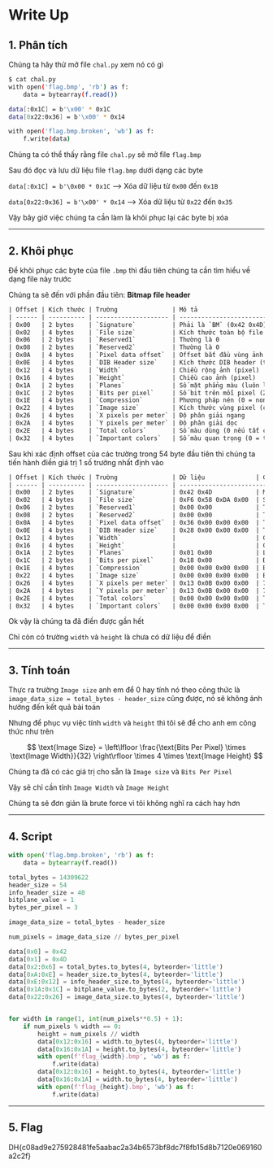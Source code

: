 # Write Up

## 1. **Phân tích**

Chúng ta hãy thử mở file `chal.py` xem nó có gì

```bash
$ cat chal.py
with open('flag.bmp', 'rb') as f:
    data = bytearray(f.read())

data[:0x1C] = b'\x00' * 0x1C
data[0x22:0x36] = b'\x00' * 0x14

with open('flag.bmp.broken', 'wb') as f:
    f.write(data)
```

Chúng ta có thể thấy rằng file `chal.py` sẽ mở file `flag.bmp`

Sau đó đọc và lưu dữ liệu file `flag.bmp` dưới dạng các byte

`data[:0x1C] = b'\0x00 * 0x1C` --> Xóa dữ liệu từ `0x00` đến `0x1B`

`data[0x22:0x36] = b'\x00' * 0x14` --> Xóa dữ liệu từ `0x22` đến `0x35`

Vậy bây giờ việc chúng ta cần làm là khôi phục lại các byte bị xóa

---

## 2. **Khôi phục**

Để khôi phục các byte của file `.bmp` thì đầu tiên chúng ta cần tìm hiểu về dạng file này trước

Chúng ta sẽ đến với phần đầu tiên: **Bitmap file header**

```txt
| Offset | Kích thước | Trường               | Mô tả                                                              |
| ------ | ---------- | -------------------- | ------------------------------------------------------------------ |
| 0x00   | 2 bytes    | `Signature`          | Phải là `BM` (0x42 0x4D) nếu là BMP chuẩn                          |
| 0x02   | 4 bytes    | `File size`          | Kích thước toàn bộ file BMP (tính bằng byte)                       |
| 0x06   | 2 bytes    | `Reserved1`          | Thường là 0                                                        |
| 0x08   | 2 bytes    | `Reserved2`          | Thường là 0                                                        |
| 0x0A   | 4 bytes    | `Pixel data offset`  | Offset bắt đầu vùng ảnh pixel (thường là 54 nếu không có bảng màu) |
| 0x0E   | 4 bytes    | `DIB Header size`    | Kích thước DIB header (thường là 40 byte - BITMAPINFOHEADER)       |
| 0x12   | 4 bytes    | `Width`              | Chiều rộng ảnh (pixel)                                             |
| 0x16   | 4 bytes    | `Height`             | Chiều cao ảnh (pixel)                                              |
| 0x1A   | 2 bytes    | `Planes`             | Số mặt phẳng màu (luôn là 1)                                       |
| 0x1C   | 2 bytes    | `Bits per pixel`     | Số bit trên mỗi pixel (24 = RGB, 32 = RGBA, v.v.)                  |
| 0x1E   | 4 bytes    | `Compression`        | Phương pháp nén (0 = none)                                         |
| 0x22   | 4 bytes    | `Image size`         | Kích thước vùng pixel (có thể là 0 nếu không nén)                  |
| 0x26   | 4 bytes    | `X pixels per meter` | Độ phân giải ngang                                                 |
| 0x2A   | 4 bytes    | `Y pixels per meter` | Độ phân giải dọc                                                   |
| 0x2E   | 4 bytes    | `Total colors`       | Số màu dùng (0 nếu tất cả màu được dùng)                           |
| 0x32   | 4 bytes    | `Important colors`   | Số màu quan trọng (0 = tất cả)                                     |
```

Sau khi xác định offset của các trường trong 54 byte đầu tiên thì chúng ta tiến hành điền giá trị 1 số trường nhất định vào

```txt
| Offset | Kích thước | Trường               | Dữ liệu              | Cách tính                                             |
| ------ | ---------- | -------------------- | ---------------------------------------------------------------------------- |
| 0x00   | 2 bytes    | `Signature`          | 0x42 0x4D            | Mặc định theo mã ASCII của 'BM'                       |
| 0x02   | 4 bytes    | `File size`          | 0xF6 0x58 0xDA 0x00  | Sử dụng lệnh ls -l flag.bmp.broken để xem kích thước  |     
| 0x06   | 2 bytes    | `Reserved1`          | 0x00 0x00            | Thường là 0                                           |
| 0x08   | 2 bytes    | `Reserved2`          | 0x00 0x00            | Thường là 0                                           |
| 0x0A   | 4 bytes    | `Pixel data offset`  | 0x36 0x00 0x00 0x00  | Thường là 54                                          |
| 0x0E   | 4 bytes    | `DIB Header size`    | 0x28 0x00 0x00 0x00  | Thường là 40                                          |
| 0x12   | 4 bytes    | `Width`              |                      | Chưa có dữ liệu                                       |
| 0x16   | 4 bytes    | `Height`             |                      | Chưa có dữ liệu                                       |
| 0x1A   | 2 bytes    | `Planes`             | 0x01 0x00            | Luôn là 1                                             |
| 0x1C   | 2 bytes    | `Bits per pixel`     | 0x18 0x00            | Đề cho                                                |
| 0x1E   | 4 bytes    | `Compression`        | 0x00 0x00 0x00 0x00  | Bằng 0 do không nén                                   |
| 0x22   | 4 bytes    | `Image size`         | 0x00 0x00 0x00 0x00  | Bằng 0 do không nén                                   |
| 0x26   | 4 bytes    | `X pixels per meter` | 0x13 0x0B 0x00 0x00  | 72 DPI, chuẩn mặc định                                |
| 0x2A   | 4 bytes    | `Y pixels per meter` | 0x13 0x0B 0x00 0x00  | 72 DPI, chuẩn mặc định                                |
| 0x2E   | 4 bytes    | `Total colors`       | 0x00 0x00 0x00 0x00  | Thường là 0                                           |
| 0x32   | 4 bytes    | `Important colors`   | 0x00 0x00 0x00 0x00  | Thường là 0                                           |
```

Ok vậy là chúng ta đã điền được gần hết

Chỉ còn có trường `width` và `height` là chưa có dữ liệu để điền

---

## 3. **Tính toán**

Thực ra trường `Image size` anh em để 0 hay tính nó theo công thức là `image_data_size = total_bytes - header_size` cũng được, nó sẽ không ảnh hưởng đến kết quả bài toán

Nhưng để phục vụ việc tính `width` và `height` thì tôi sẽ để cho anh em công thức như trên

$$
\text{Image Size} = \left\lfloor \frac{\text{Bits Per Pixel} \times \text{Image Width}}{32} \right\rfloor \times 4 \times \text{Image Height}
$$

Chúng ta đã có các giá trị cho sẵn là `Image size` và `Bits Per Pixel`

Vậy sẽ chỉ cần tính `Image Width` và `Image Height`

Chúng ta sẽ đơn giản là brute force vì tôi không nghĩ ra cách hay hơn

---

## 4. **Script**

```python
with open('flag.bmp.broken', 'rb') as f:
    data = bytearray(f.read())

total_bytes = 14309622  
header_size = 54  
info_header_size = 40
bitplane_value = 1
bytes_per_pixel = 3 

image_data_size = total_bytes - header_size

num_pixels = image_data_size // bytes_per_pixel

data[0x0] = 0x42
data[0x1] = 0x4D
data[0x2:0x6] = total_bytes.to_bytes(4, byteorder='little')     
data[0xA:0xE] = header_size.to_bytes(4, byteorder='little')
data[0xE:0x12] = info_header_size.to_bytes(4, byteorder='little')     
data[0x1A:0x1C] = bitplane_value.to_bytes(2, byteorder='little')     
data[0x22:0x26] = image_data_size.to_bytes(4, byteorder='little')       


for width in range(1, int(num_pixels**0.5) + 1):
    if num_pixels % width == 0:
        height = num_pixels // width
        data[0x12:0x16] = width.to_bytes(4, byteorder='little')
        data[0x16:0x1A] = height.to_bytes(4, byteorder='little')
        with open(f'flag_{width}.bmp', 'wb') as f:
            f.write(data)
        data[0x12:0x16] = height.to_bytes(4, byteorder='little')
        data[0x16:0x1A] = width.to_bytes(4, byteorder='little')
        with open(f'flag_{height}.bmp', 'wb') as f:
            f.write(data)
```

---

## 5. **Flag**

DH{c08ad9e275928481fe5aabac2a34b6573bf8dc7f8fb15d8b7120e069160a2c2f}